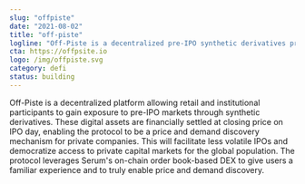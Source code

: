 ```yaml
---
slug: "offpiste"
date: "2021-08-02"
title: "off-piste"
logline: "Off-Piste is a decentralized pre-IPO synthetic derivatives protocol, leveraging Serum's order book-based DEX."
cta: https://offpsite.io
logo: /img/offpiste.svg
category: defi
status: building
---
```


Off-Piste is a decentralized platform allowing retail and institutional participants to gain exposure to pre-IPO markets through synthetic derivatives. These digital assets are financially settled at closing price on IPO day, enabling the protocol to be a price and demand discovery mechanism for private companies. This will facilitate less volatile IPOs and democratize access to private capital markets for the global population. The protocol leverages Serum's on-chain order book-based DEX to give users a familiar experience and to truly enable price and demand discovery.
